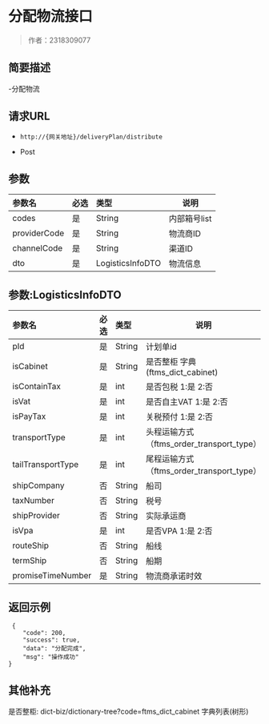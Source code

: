# 分配物流接口

> 作者：2318309077

## 简要描述

-分配物流

## 请求URL
- `http://{网关地址}/deliveryPlan/distribute`

- Post

## 参数

|参数名|必选|类型|说明|
|:----    |:---|:----- |-----   |
|codes |是  |String |内部箱号list   |
|providerCode |是  |String |物流商ID   |
|channelCode |是  |String |渠道ID   |
|dto |是  |LogisticsInfoDTO |物流信息   |

## 参数:LogisticsInfoDTO
|参数名|必选|类型|说明|
|:----    |:---|:----- |-----   |
|pId  |是|String  |计划单id |
|isCabinet |是|String   |是否整柜 字典(ftms_dict_cabinet)  |
|isContainTax|是 |int   | 是否包税 1:是 2:否 |
|isVat |是|int   |是否自主VAT 1:是 2:否 |
|isPayTax|是 |int   |  关税预付 1:是 2:否|
|transportType|是 |int   |  头程运输方式（ftms_order_transport_type）|
|tailTransportType |是|int   | 尾程运输方式（ftms_order_transport_type）|
|shipCompany|否|String   |船司 |
|taxNumber|否|String   |税号 |
|shipProvider|否|String   |实际承运商|
|isVpa|是|int   |是否VPA 1:是 2:否 |
|routeShip|否|String   |船线|
|termShip|否|String   |船期|
|promiseTimeNumber|是|String   |物流商承诺时效|

## 返回示例 
``` 
 {
    "code": 200,
    "success": true,
    "data": "分配完成",
    "msg": "操作成功"
}
```
## 其他补充
是否整柜: dict-biz/dictionary-tree?code=ftms_dict_cabinet 字典列表(树形)